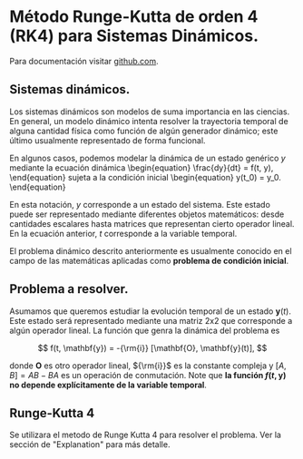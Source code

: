 # Método Runge-Kutta de orden 4 (RK4) para Sistemas Dinámicos.

Para documentación visitar [github.com](https://github.com/carlosgitucr/Tarea_02).

## Sistemas dinámicos.
Los sistemas dinámicos son modelos de suma importancia en las ciencias. En general, un modelo dinámico intenta resolver la trayectoria temporal de alguna cantidad física como función de algún generador dinámico; este último usualmente representado de forma funcional.

En algunos casos, podemos modelar la dinámica de un estado genérico $y$ mediante la ecuación dinámica
\begin{equation}
\frac{dy}{dt} = f(t, y),
\end{equation}
sujeta a la condición inicial
\begin{equation}
y(t_0) = y_0.
\end{equation}

En esta notación, $y$ corresponde a un estado del sistema. Este estado puede ser representado mediante diferentes objetos matemáticos: desde cantidades escalares hasta matrices que representan cierto operador lineal. En la ecuación anterior, $t$ corresponde a la variable temporal.

El problema dinámico descrito anteriormente es usualmente conocido en el campo de las matemáticas aplicadas como **problema de condición inicial**. 


## Problema a resolver.
Asumamos que queremos estudiar la evolución temporal de un estado $\mathbf{y}(t)$. Este estado será representado mediante una matriz 2x2 que corresponde a algún operador lineal. La función que genra la dinámica del problema es 

$$
f(t, \mathbf{y}) = -{\rm{i}} [\mathbf{O}, \mathbf{y}(t)],
$$

donde $\mathbf{O}$ es otro operador lineal, ${\rm{i}}$ es la constante compleja y $[A, B] = AB - BA$ es un operación de conmutación. Note que **la función $f(t, \mathbf{y})$ no depende explícitamente de la variable temporal**.



## Runge-Kutta 4
Se utilizara el metodo de Runge Kutta 4 para resolver el problema. Ver la sección de "Explanation" para más detalle. 
